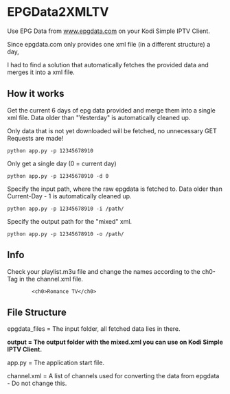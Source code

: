 # EPGData2XMLTV

Use EPG Data from www.epgdata.com on your Kodi Simple IPTV Client.

Since epgdata.com only provides one xml file (in a different structure) a day,

I had to find a solution that automatically fetches the provided data and merges it into a xml file. 


## How it works

Get the current 6 days of epg data provided and merge them into a single xml file.
Data older than "Yesterday" is automatically cleaned up.

Only data that is not yet downloaded will be fetched, no unnecessary GET Requests are made!
```
python app.py -p 12345678910
```

Only get a single day (0 = current day)
```
python app.py -p 12345678910 -d 0
```

Specify the input path, where the raw epgdata is fetched to.
Data older than Current-Day - 1 is automatically cleaned up.
```
python app.py -p 12345678910 -i /path/
```

Specify the output path for the "mixed" xml.
```
python app.py -p 12345678910 -o /path/
```

## Info

Check your playlist.m3u file and change the names according to the ch0-Tag in the channel.xml file. 
```
        <ch0>Romance TV</ch0>
```

## File Structure

epgdata_files = The input folder, all fetched data lies in there. 

**output = The output folder with the mixed.xml you can use on Kodi Simple IPTV Client.**

app.py = The application start file.

channel.xml = A list of channels used for converting the data from epgdata - Do not change this.

